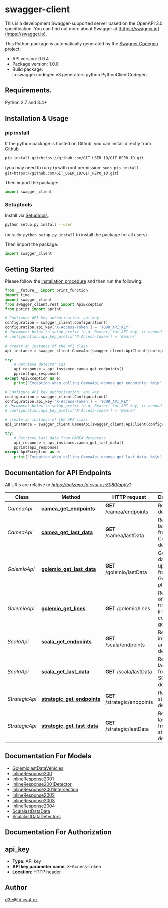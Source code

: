 # swagger-client
This is a development Swagger-supported server based on the OpenAPI 3.0 specification. You can find out more about Swagger at  [https://swagger.io](https://swagger.io).

This Python package is automatically generated by the [Swagger Codegen](https://github.com/swagger-api/swagger-codegen) project:

- API version: 0.9.4
- Package version: 1.0.0
- Build package: io.swagger.codegen.v3.generators.python.PythonClientCodegen

## Requirements.

Python 2.7 and 3.4+

## Installation & Usage
### pip install

If the python package is hosted on Github, you can install directly from Github

```sh
pip install git+https://github.com/GIT_USER_ID/GIT_REPO_ID.git
```
(you may need to run `pip` with root permission: `sudo pip install git+https://github.com/GIT_USER_ID/GIT_REPO_ID.git`)

Then import the package:
```python
import swagger_client 
```

### Setuptools

Install via [Setuptools](http://pypi.python.org/pypi/setuptools).

```sh
python setup.py install --user
```
(or `sudo python setup.py install` to install the package for all users)

Then import the package:
```python
import swagger_client
```

## Getting Started

Please follow the [installation procedure](#installation--usage) and then run the following:

```python
from __future__ import print_function
import time
import swagger_client
from swagger_client.rest import ApiException
from pprint import pprint

# Configure API key authorization: api_key
configuration = swagger_client.Configuration()
configuration.api_key['X-Access-Token'] = 'YOUR_API_KEY'
# Uncomment below to setup prefix (e.g. Bearer) for API key, if needed
# configuration.api_key_prefix['X-Access-Token'] = 'Bearer'

# create an instance of the API class
api_instance = swagger_client.CameaApi(swagger_client.ApiClient(configuration))

try:
    # Retrieve detector ids
    api_response = api_instance.camea_get_endpoints()
    pprint(api_response)
except ApiException as e:
    print("Exception when calling CameaApi->camea_get_endpoints: %s\n" % e)

# Configure API key authorization: api_key
configuration = swagger_client.Configuration()
configuration.api_key['X-Access-Token'] = 'YOUR_API_KEY'
# Uncomment below to setup prefix (e.g. Bearer) for API key, if needed
# configuration.api_key_prefix['X-Access-Token'] = 'Bearer'

# create an instance of the API class
api_instance = swagger_client.CameaApi(swagger_client.ApiClient(configuration))

try:
    # Retrieve last data from CAMEA detectors
    api_response = api_instance.camea_get_last_data()
    pprint(api_response)
except ApiException as e:
    print("Exception when calling CameaApi->camea_get_last_data: %s\n" % e)
```

## Documentation for API Endpoints

All URIs are relative to *https://bolzano.fd.cvut.cz:8080/api/v1*

Class | Method | HTTP request | Description
------------ | ------------- | ------------- | -------------
*CameaApi* | [**camea_get_endpoints**](docs/CameaApi.md#camea_get_endpoints) | **GET** /camea/endpoints | Retrieve detector ids
*CameaApi* | [**camea_get_last_data**](docs/CameaApi.md#camea_get_last_data) | **GET** /camea/lastData | Retrieve last data from CAMEA detectors
*GolemioApi* | [**golemio_get_last_data**](docs/GolemioApi.md#golemio_get_last_data) | **GET** /golemio/lastData | Get last data uploaded from the Golemio platform
*GolemioApi* | [**golemio_get_lines**](docs/GolemioApi.md#golemio_get_lines) | **GET** /golemio/lines | Retrieve list of public transport lines covered by golemio
*ScalaApi* | [**scala_get_endpoints**](docs/ScalaApi.md#scala_get_endpoints) | **GET** /scala/endpoints | Retrieve intersection and detector ids
*ScalaApi* | [**scala_get_last_data**](docs/ScalaApi.md#scala_get_last_data) | **GET** /scala/lastData | Retrieve last data from SCALA detectors
*StrategicApi* | [**strategic_get_endpoints**](docs/StrategicApi.md#strategic_get_endpoints) | **GET** /strategic/endpoints | Retrieve strategic detector ids
*StrategicApi* | [**strategic_get_last_data**](docs/StrategicApi.md#strategic_get_last_data) | **GET** /strategic/lastData | Retrieve last data from strategic detectors

## Documentation For Models

 - [GolemiolastDataVehicles](docs/GolemiolastDataVehicles.md)
 - [InlineResponse200](docs/InlineResponse200.md)
 - [InlineResponse2001](docs/InlineResponse2001.md)
 - [InlineResponse2001Detector](docs/InlineResponse2001Detector.md)
 - [InlineResponse2001Intersection](docs/InlineResponse2001Intersection.md)
 - [InlineResponse2002](docs/InlineResponse2002.md)
 - [InlineResponse2003](docs/InlineResponse2003.md)
 - [InlineResponse2004](docs/InlineResponse2004.md)
 - [ScalalastDataData](docs/ScalalastDataData.md)
 - [ScalalastDataDetectors](docs/ScalalastDataDetectors.md)

## Documentation For Authorization


## api_key

- **Type**: API key
- **API key parameter name**: X-Access-Token
- **Location**: HTTP header


## Author

d3e@fd.cvut.cz
